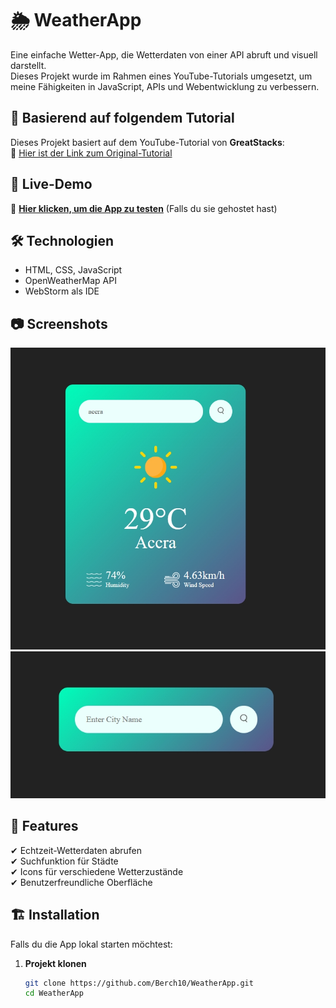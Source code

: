 # 🌦 WeatherApp

Eine einfache Wetter-App, die Wetterdaten von einer API abruft und visuell darstellt.  
Dieses Projekt wurde im Rahmen eines YouTube-Tutorials umgesetzt, um meine Fähigkeiten in JavaScript, APIs und Webentwicklung zu verbessern.

## 🎥 Basierend auf folgendem Tutorial

Dieses Projekt basiert auf dem YouTube-Tutorial von **GreatStacks**:  
🔗 [Hier ist der Link zum Original-Tutorial](https://www.youtube.com/watch?v=MIYQR-Ybrn4&list=PLjwm_8O3suyOgDS_Z8AWbbq3zpCmR-WE9&index=1&pp=iAQB)

## 🚀 Live-Demo

🔗 **[Hier klicken, um die App zu testen](https://DEINE-LIVE-URL.com)** (Falls du sie gehostet hast)

## 🛠️ Technologien

- HTML, CSS, JavaScript
- OpenWeatherMap API
- WebStorm als IDE

## 📷 Screenshots

![WeatherApp Vorschau](images/WeatherApp.png)
![WeatherApp Vorschau](images/WeatherApp1.png)

## 📌 Features

✔ Echtzeit-Wetterdaten abrufen  
✔ Suchfunktion für Städte  
✔ Icons für verschiedene Wetterzustände  
✔ Benutzerfreundliche Oberfläche

## 🏗️ Installation

Falls du die App lokal starten möchtest:

1. **Projekt klonen**
   ```sh
   git clone https://github.com/Berch10/WeatherApp.git
   cd WeatherApp
